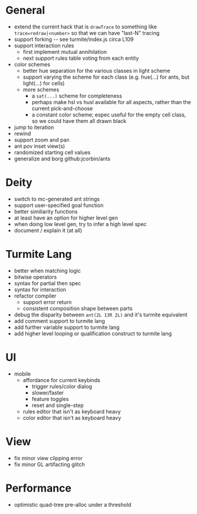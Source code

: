 # General

- extend the current hack that is `drawTrace` to something like
  `trace=redraw|<number>` so that we can have "last-N" tracing
- support forking -- see turmite/index.js circa L109
- support interaction rules
  - first implement mutual annihilation
  - next support rules table voting from each entity
- color schemes
  - better hue separation for the various classes in light scheme
  - support varying the scheme for each class (e.g. hue(...) for ants, but
    light(...) for cells)
  - more schemes
    - a `sat(...)` scheme for completeness
    - perhaps make hsl vs husl available for all aspects, rather than the
      current pick-and-choose
    - a constant color scheme; espec useful for the empty cell class, so we
      could have them all drawn black
- jump to iteration
- rewind
- support zoom and pan
- ant pov inset view(s)
- randomized starting cell values
- generalize and borg github:jcorbin/ants

# Deity

- switch to mc-generated ant strings
- support user-specified goal function
- better similiarity functions
- at least have an option for higher level gen
- when doing low level gen, try to infer a high level spec
- document / explain it (at all)

# Turmite Lang

- better when matching logic
- bitwise operators
- syntax for partial then spec
- syntax for interaction
- refactor compiler
  - support error return
  - consistent composition shape between parts
- debug the disparity between `ant(2L 13R 2L)` and it's turmite equivalent
- add comment support to turmite lang
- add further variable support to turmite lang
- add higher level looping or qualification construct to turmite lang

# UI

- mobile
  - affordance for current keybinds
    - trigger rules/color dialog
    - slower/faster
    - feature toggles
    - reset and single-step
  - rules editor that isn't as keyboard heavy
  - color editor that isn't as keyboard heavy

# View

- fix minor view clipping error
- fix minor GL artifacting glitch

# Performance

- optimistic quad-tree pre-alloc under a threshold
